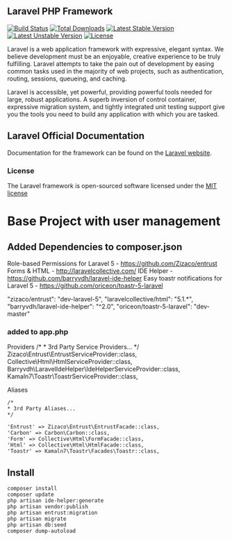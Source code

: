 ## Laravel PHP Framework

[![Build Status](https://travis-ci.org/laravel/framework.svg)](https://travis-ci.org/laravel/framework)
[![Total Downloads](https://poser.pugx.org/laravel/framework/d/total.svg)](https://packagist.org/packages/laravel/framework)
[![Latest Stable Version](https://poser.pugx.org/laravel/framework/v/stable.svg)](https://packagist.org/packages/laravel/framework)
[![Latest Unstable Version](https://poser.pugx.org/laravel/framework/v/unstable.svg)](https://packagist.org/packages/laravel/framework)
[![License](https://poser.pugx.org/laravel/framework/license.svg)](https://packagist.org/packages/laravel/framework)

Laravel is a web application framework with expressive, elegant syntax. We believe development must be an enjoyable, creative experience to be truly fulfilling. Laravel attempts to take the pain out of development by easing common tasks used in the majority of web projects, such as authentication, routing, sessions, queueing, and caching.

Laravel is accessible, yet powerful, providing powerful tools needed for large, robust applications. A superb inversion of control container, expressive migration system, and tightly integrated unit testing support give you the tools you need to build any application with which you are tasked.

## Laravel Official Documentation

Documentation for the framework can be found on the [Laravel website](http://laravel.com/docs).

### License

The Laravel framework is open-sourced software licensed under the [MIT license](http://opensource.org/licenses/MIT)

# Base Project with user management

## Added Dependencies to composer.json

Role-based Permissions for Laravel 5 - https://github.com/Zizaco/entrust
Forms & HTML - http://laravelcollective.com/
IDE Helper - https://github.com/barryvdh/laravel-ide-helper
Easy toastr notifications for Laravel 5 - https://github.com/oriceon/toastr-5-laravel


"zizaco/entrust": "dev-laravel-5",
"laravelcollective/html": "5.1.*",
"barryvdh/laravel-ide-helper": "^2.0",
"oriceon/toastr-5-laravel": "dev-master"


### added to app.php

Providers
    /*
    * 3rd Party Service Providers...
    */
    Zizaco\Entrust\EntrustServiceProvider::class,
    Collective\Html\HtmlServiceProvider::class,
    Barryvdh\LaravelIdeHelper\IdeHelperServiceProvider::class,
    Kamaln7\Toastr\ToastrServiceProvider::class,


Aliases

    /*
    * 3rd Party Aliases...
    */

    'Entrust' => Zizaco\Entrust\EntrustFacade::class,
    'Carbon' => Carbon\Carbon::class,
    'Form' => Collective\Html\FormFacade::class,
    'Html' => Collective\Html\HtmlFacade::class,
    'Toastr' => Kamaln7\Toastr\Facades\Toastr::class,


## Install

	composer install
	composer update
	php artisan ide-helper:generate
	php artisan vendor:publish
	php artisan entrust:migration
	php artisan migrate
	php artisan db:seed
	composer dump-autoload
